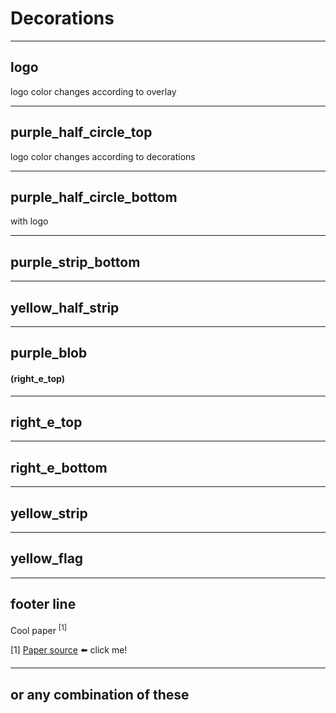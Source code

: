 <!-- .slide: data-state="standard" data-background="./files/telescopic-mirror-74034_1920.jpg"-->

# Decorations

---

<!-- .slide: data-state="white_overlay logo" data-background="./files/telescopic-mirror-74034_1920.jpg"-->

## logo
logo color changes according to overlay

---

<!-- .slide: data-state="white_overlay logo purple_half_circle_top" data-background="./files/telescopic-mirror-74034_1920.jpg"-->

<h2>purple_half_circle_top</h2>
logo color changes according to decorations

<!--
Here's the HTML ID bug again. Using "purple_half_circle_top" as a header
prevents setting the decoration with the same ID. Hence the use of
header <h2> again instead of "##". This continues throughout this file.
-->

---

<!-- .slide: data-state="white_overlay purple_half_circle_bottom" data-background="./files/telescopic-mirror-74034_1920.jpg"-->

<h2>purple_half_circle_bottom</h2>
with logo

---

<!-- .slide: data-state="white_overlay purple_strip_bottom" data-background="./files/telescopic-mirror-74034_1920.jpg"-->

<h2>purple_strip_bottom</h2>

---

<!-- .slide: data-state="white_overlay yellow_half_strip" data-background="./files/telescopic-mirror-74034_1920.jpg"-->
<h2>yellow_half_strip</h2>

---

<!-- .slide: data-state="white_overlay purple_blob right_e_top" data-background="./files/telescopic-mirror-74034_1920.jpg"-->
<h2>purple_blob</h2>
<h4>(right_e_top)</h4>

---

<!-- .slide: data-state="blue_overlay right_e_top" data-background="./files/telescopic-mirror-74034_1920.jpg"-->
<h2>right_e_top</h2>

---

<!-- .slide: data-state="blue_overlay right_e_bottom" data-background="./files/telescopic-mirror-74034_1920.jpg"-->
<h2>right_e_bottom</h2>

---

<!-- .slide: data-state="white_overlay yellow_strip" data-background="./files/telescopic-mirror-74034_1920.jpg"-->
<h2>yellow_strip</h2>

---

<!-- .slide: data-state="white_overlay yellow_flag" data-background="./files/telescopic-mirror-74034_1920.jpg"-->
<h2>yellow_flag</h2>

---

<!-- .slide: data-state="white_overlay" data-background="./files/telescopic-mirror-74034_1920.jpg"-->
<h2>footer line</h2>

Cool paper <sup>[1]</sup>

<footer>[1] <a href="https://duckduckgo.com/?q=cool+paper+source">Paper source</a> ⬅️ click me!</footer>

---

<!-- .slide: data-state="logo blue_overlay yellow_flag purple_half_circle_bottom purple_blob" data-background="./files/telescopic-mirror-74034_1920.jpg"-->
## or any combination of these
